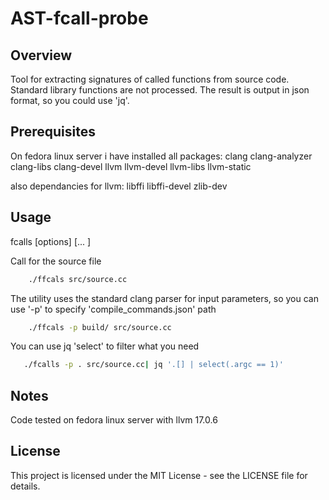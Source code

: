 AST-fcall-probe
===============

Overview
--------

Tool for extracting signatures of called functions from source code.
Standard library functions are not processed.
The result is output in json format, so you could use 'jq'.

Prerequisites
-------------

On fedora linux server i have installed all packages:
        clang clang-analyzer clang-libs clang-devel
        llvm llvm-devel llvm-libs llvm-static

also dependancies for llvm:
        libffi libffi-devel zlib-dev


Usage
-----
fcalls [options] <source0> [... <sourceN>]


Call for the source file
```bash
    ./ffcals src/source.cc
```

The utility uses the standard clang parser for input parameters,
so you can use '-p' to specify 'compile_commands.json' path

```bash
    ./ffcals -p build/ src/source.cc
```

You can use jq 'select' to filter what you need
```bash
   ./fcalls -p . src/source.cc| jq '.[] | select(.argc == 1)'
```

Notes
------

Code tested on fedora linux server with llvm 17.0.6

License
-------

This project is licensed under the MIT License - see the LICENSE file for details.

